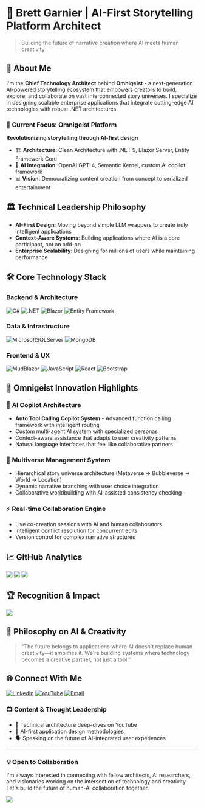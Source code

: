 # 🚀 Brett Garnier | AI-First Storytelling Platform Architect

> Building the future of narrative creation where AI meets human creativity

## 👋 About Me
I'm the **Chief Technology Architect** behind **Omnigeist** - a next-generation AI-powered storytelling ecosystem that empowers creators to build, explore, and collaborate on vast interconnected story universes. I specialize in designing scalable enterprise applications that integrate cutting-edge AI technologies with robust .NET architectures.

### 🎯 Current Focus: Omnigeist Platform
**Revolutionizing storytelling through AI-first design**
- 🏗️ **Architecture**: Clean Architecture with .NET 9, Blazor Server, Entity Framework Core
- 🤖 **AI Integration**: OpenAI GPT-4, Semantic Kernel, custom AI copilot framework
- 📊 **Vision**: Democratizing content creation from concept to serialized entertainment

## 🏛️ Technical Leadership Philosophy
- **AI-First Design**: Moving beyond simple LLM wrappers to create truly intelligent applications
- **Context-Aware Systems**: Building applications where AI is a core participant, not an add-on
- **Enterprise Scalability**: Designing for millions of users while maintaining performance

## 🛠️ Core Technology Stack

### **Backend & Architecture**
![C#](https://img.shields.io/badge/c%23-%23239120.svg?style=for-the-badge&logo=csharp&logoColor=white)
![.NET](https://img.shields.io/badge/.NET-5C2D91?style=for-the-badge&logo=.net&logoColor=white)
![Blazor](https://img.shields.io/badge/blazor-%235C2D91.svg?style=for-the-badge&logo=blazor&logoColor=white)
![Entity Framework](https://img.shields.io/badge/Entity%20Framework-512BD4?style=for-the-badge&logo=.net&logoColor=white)

### **Data & Infrastructure**
![MicrosoftSQLServer](https://img.shields.io/badge/Microsoft%20SQL%20Server-CC2927?style=for-the-badge&logo=microsoft%20sql%20server&logoColor=white)
![MongoDB](https://img.shields.io/badge/MongoDB-%234ea94b.svg?style=for-the-badge&logo=mongodb&logoColor=white)

### **Frontend & UX**
![MudBlazor](https://img.shields.io/badge/MudBlazor-594AE2?style=for-the-badge&logo=blazor&logoColor=white)
![JavaScript](https://img.shields.io/badge/javascript-%23323330.svg?style=for-the-badge&logo=javascript&logoColor=%23F7DF1E)
![React](https://img.shields.io/badge/react-%2320232a.svg?style=for-the-badge&logo=react&logoColor=%2361DAFB)
![Bootstrap](https://img.shields.io/badge/bootstrap-%238511FA.svg?style=for-the-badge&logo=bootstrap&logoColor=white)

## 🎨 Omnigeist Innovation Highlights

### 🧠 **AI Copilot Architecture**
- **Auto Tool Calling Copilot System** - Advanced function calling framework with intelligent routing
- Custom multi-agent AI system with specialized personas
- Context-aware assistance that adapts to user creativity patterns
- Natural language interfaces that feel like collaborative partners

### 🌌 **Multiverse Management System**
- Hierarchical story universe architecture (Metaverse → Bubbleverse → World → Location)
- Dynamic narrative branching with user choice integration
- Collaborative worldbuilding with AI-assisted consistency checking

### ⚡ **Real-time Collaboration Engine**
- Live co-creation sessions with AI and human collaborators
- Intelligent conflict resolution for concurrent edits
- Version control for complex narrative structures

## 📈 GitHub Analytics

![](https://github-readme-stats.vercel.app/api?username=bgarnr&theme=omni&hide_border=false&include_all_commits=true&count_private=true)
![](https://nirzak-streak-stats.vercel.app/?user=bgarnr&theme=omni&hide_border=false)
![](https://github-readme-stats.vercel.app/api/top-langs/?username=bgarnr&theme=omni&hide_border=false&include_all_commits=true&count_private=true&layout=compact)

## 🏆 Recognition & Impact

![](https://github-profile-trophy.vercel.app/?username=bgarnr&theme=radical&no-frame=false&no-bg=true&margin-w=4)

## 💭 Philosophy on AI & Creativity

> "The future belongs to applications where AI doesn't replace human creativity—it amplifies it. We're building systems where technology becomes a creative partner, not just a tool."

## 🌐 Connect With Me

[![LinkedIn](https://img.shields.io/badge/LinkedIn-%230077B5.svg?logo=linkedin&logoColor=white)](https://linkedin.com/in/brettgarnier) 
[![YouTube](https://img.shields.io/badge/YouTube-%23FF0000.svg?logo=YouTube&logoColor=white)](https://youtube.com/@@Fusion-Pickle) 
[![Email](https://img.shields.io/badge/Email-D14836?logo=gmail&logoColor=white)](mailto:brettgarnier@outlook.com)

### 📺 **Content & Thought Leadership**
- 🎥 Technical architecture deep-dives on YouTube
- 📝 AI-first application design methodologies
- 🗣️ Speaking on the future of AI-integrated user experiences

---

### 💡 Open to Collaboration
I'm always interested in connecting with fellow architects, AI researchers, and visionaries working on the intersection of technology and creativity. Let's build the future of human-AI collaboration together.

[![](https://visitcount.itsvg.in/api?id=bgarnr&icon=0&color=0)](https://visitcount.itsvg.in)

<!-- Architecting the future, one commit at a time 🚀 -->
